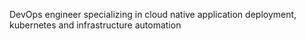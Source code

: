DevOps engineer specializing in cloud native application deployment, kubernetes and infrastructure automation

